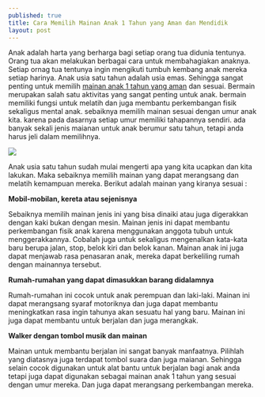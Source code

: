 ```yaml
---
published: true
title: Cara Memilih Mainan Anak 1 Tahun yang Aman dan Mendidik
layout: post
---
```

Anak adalah harta yang berharga bagi setiap orang tua didunia tentunya. Orang tua akan melakukan berbagai cara untuk membahagiakan anaknya. Setiap ornag tua tentunya ingin mengikuti tumbuh kembang anak mereka setiap harinya. Anak usia satu tahun adalah usia emas. Sehingga sangat penting untuk memilih <a href="https://www.ruparupa.com/mainan-dan-bayi.html">mainan anak 1 tahun yang aman</a> dan sesuai. Bermain merupakan salah satu aktivitas yang sangat penting untuk anak. bermain memiliki fungsi untuk melatih dan juga membantu perkembangan fisik sekaligus mental anak. sebaiknya memilih mainan sesuai dengan umur anak kita. karena pada dasarnya setiap umur memiliki tahapannya sendiri. ada banyak sekali jenis maianan untuk anak berumur satu tahun, tetapi anda harus jeli dalam memilihnya.

<img src="http://www.the-toy-palace.com/images/products/kk63127.jpg" />

Anak usia satu tahun sudah mulai mengerti apa yang kita ucapkan dan kita lakukan. Maka sebaiknya memilih mainan yang dapat merangsang dan melatih kemampuan mereka. Berikut adalah mainan yang kiranya sesuai :

<b>Mobil-mobilan, kereta atau sejenisnya</b>

Sebaiknya memilih mainan jenis ini yang bisa dinaiki atau juga digerakkan dengan kaki bukan dengan mesin. Mainan jenis ini dapat membantu perkembangan fisik anak karena menggunakan anggota tubuh untuk menggerakkannya. Cobalah juga untuk sekaligus mengenalkan kata-kata baru berupa jalan, stop, belok kiri dan belok kanan. Mainan anak ini juga dapat menjawab rasa penasaran anak, mereka dapat berkeliling rumah dengan mainannya tersebut.

<b>Rumah-rumahan yang dapat dimasukkan barang didalamnya</b>

Rumah-rumahan ini cocok untuk anak perempuan dan laki-laki. Mainan ini dapat merangsang syaraf motoriknya dan juga dapat membantu meningkatkan rasa ingin tahunya akan sesuatu hal yang baru. Mainan ini juga dapat membantu untuk berjalan dan juga merangkak. 

<b>Walker dengan tombol musik dan mainan</b>

Mainan untuk membantu berjalan ini sangat banyak manfaatnya. Pilihlah yang diatasnya juga terdapat tombol suara dan juga maianan. Sehingga selain cocok digunakan untuk alat bantu untuk berjalan bagi anak anda tetapi juga dapat digunakan sebagai mainan anak 1 tahun yang sesuai dengan umur mereka. Dan juga dapat merangsang perkembangan mereka. 